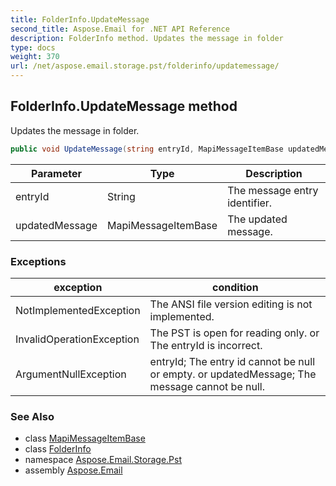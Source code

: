 ```yaml
---
title: FolderInfo.UpdateMessage
second_title: Aspose.Email for .NET API Reference
description: FolderInfo method. Updates the message in folder
type: docs
weight: 370
url: /net/aspose.email.storage.pst/folderinfo/updatemessage/
---
```

## FolderInfo.UpdateMessage method

Updates the message in folder.

```csharp
public void UpdateMessage(string entryId, MapiMessageItemBase updatedMessage)
```

| Parameter | Type | Description |
| --- | --- | --- |
| entryId | String | The message entry identifier. |
| updatedMessage | MapiMessageItemBase | The updated message. |

### Exceptions

| exception | condition |
| --- | --- |
| NotImplementedException | The ANSI file version editing is not implemented. |
| InvalidOperationException | The PST is open for reading only. or The entryId is incorrect. |
| ArgumentNullException | entryId; The entry id cannot be null or empty. or updatedMessage; The message cannot be null. |

### See Also

* class [MapiMessageItemBase](../../../aspose.email.mapi/mapimessageitembase/)
* class [FolderInfo](../)
* namespace [Aspose.Email.Storage.Pst](../../folderinfo/)
* assembly [Aspose.Email](../../../)


